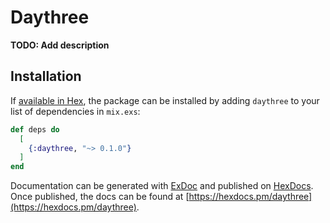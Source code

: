 # Daythree

**TODO: Add description**

## Installation

If [available in Hex](https://hex.pm/docs/publish), the package can be installed
by adding `daythree` to your list of dependencies in `mix.exs`:

```elixir
def deps do
  [
    {:daythree, "~> 0.1.0"}
  ]
end
```

Documentation can be generated with [ExDoc](https://github.com/elixir-lang/ex_doc)
and published on [HexDocs](https://hexdocs.pm). Once published, the docs can
be found at [https://hexdocs.pm/daythree](https://hexdocs.pm/daythree).

